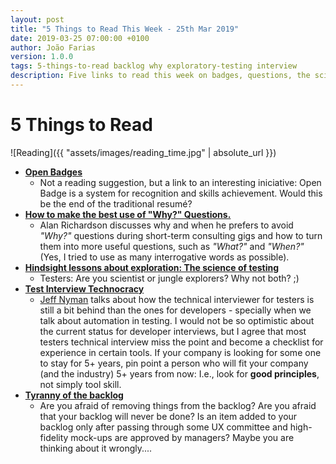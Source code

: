 ```yaml
---
layout: post
title: "5 Things to Read This Week - 25th Mar 2019"
date: 2019-03-25 07:00:00 +0100
author: João Farias
version: 1.0.0
tags: 5-things-to-read backlog why exploratory-testing interview
description: Five links to read this week on badges, questions, the science of testing, interviews and the wrong way of using the backlog
---
```


# 5 Things to Read

![Reading]({{ "assets/images/reading_time.jpg" | absolute_url }})

- **[Open Badges](https://openbadges.org/)**
  - Not a reading suggestion, but a link to an interesting iniciative: Open Badge is a system for recognition and skills achievement. Would this be the end of the traditional resumé?
- **[How to make the best use of "Why?" Questions.](https://www.youtube.com/watch?v=dYKys5pNFzo)**
  - Alan Richardson discusses why and when he prefers to avoid _"Why?"_ questions during short-term consulting gigs and how to turn them into more useful questions, such as _"What?"_ and _"When?"_ (Yes, I tried to use as many interrogative words as possible).
- **[Hindsight lessons about exploration: The science of testing](https://mrslavchev.com/2019/02/07/hindsight-lessons-about-exploration-the-science-of-testing/)**
  - Testers: Are you scientist or jungle explorers? Why not both? ;)
- **[Test Interview Technocracy](http://testerstories.com/2019/02/test-interview-technocracy/)**
  - [Jeff Nyman](https://twitter.com/jeff_nyman) talks about how the technical interviewer for testers is still a bit behind than the ones for developers - specially when we talk about automation in testing. I would not be so optimistic about the current status for developer interviews, but I agree that most testers technical interview miss the point and become a checklist for experience in certain tools. If your company is looking for some one to stay for 5+ years, pin point a person who will fit your company (and the industry) 5+ years from now: I.e., look for **good principles**, not simply tool skill.
- **[Tyranny of the backlog](https://www.allankellyassociates.co.uk/archives/2985/tyranny-of-the-backlog/)**
  - Are you afraid of removing things from the backlog? Are you afraid that your backlog will never be done? Is an item added to your backlog only after passing through some UX committee and high-fidelity mock-ups are approved by managers? Maybe you are thinking about it wrongly....
